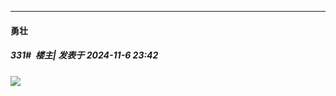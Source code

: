 ﻿
*****

####  勇壮  
##### 331#         楼主| 发表于 2024-11-6 23:42

<img src="https://p.sda1.dev/20/d2e24981a6e5ef9ef2160d75e7f4bde8/8b14d4f2c9450a3b95dfb97793051f28.png" referrerpolicy="no-referrer">

